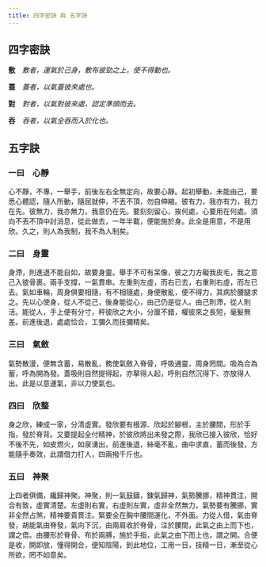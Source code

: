 ```yaml
---
title: 四字密訣 與 五字訣
---
```


## 四字密訣

**敷**　*敷者，運氣於己身，敷布彼勁之上，使不得動也。*

**蓋**　*蓋者，以氣蓋彼來處也。*

**對**　*對者，以氣對彼來處，認定準頭而去。*

**吞**　*吞者，以氣全吞而入於化也。*



## 五字訣

### **一曰　心靜**

心不靜，不專，一舉手，前後左右全無定向，故要心靜。起初舉動，未能由己，要悉心體認，隨人所動，隨屈就伸，不丟不頂，勿自伸縮。彼有力，我亦有力，我力在先。彼無力，我亦無力，我意仍在先。要刻刻留心，挨何處，心要用在何處。須向不丟不頂中討消息，從此做去，一年半載，便能施於身。此全是用意，不是用欣。久之，則人為我制，我不為人制矣。

### **二曰　身靈**

身滯，則進退不能自如，故要身靈。舉手不可有呆像，彼之力方礙我皮毛，我之意己入彼骨裹。兩手支撐，一氣貫串。左重則左虛，而右已去，右重則右虛，而左已去。氣如車輪，周身俱要相隨，有不相隨處，身便散亂，便不得力，其病於腰腿求之。先以心使身，從人不從己，後身能從心，由己仍是從人。由己則滯，從人則活。能從人，手上便有分寸，秤彼欣之大小，分厘不錯，權彼來之長短，毫髮無差。前進後退，處處恰合，工彌久而技彌精矣。

### **三曰　氣斂**

氣勢散漫，便無含蓄，易散亂，務使氣斂入脊骨，呼吸通靈，周身罔間。吸為合為蓄，呼為開為發。蓋吸則自然提得起，亦拏得人起，呼則自然沉得下、亦放得人出。此是以意運氣，非以力使氣也。

### **四曰　欣整**

身之欣，練成一家，分清虛實。發欣要有根源、欣起於腳根，主於腰間，形於手指，發於脊背。又要提起全付精神，於彼欣將出未發之際，我欣已接入彼欣，恰好不後不先，如皮燃火，如泉湧出，前進後退，絲毫不亂，曲中求直，蓄而後發，方能隨手奏效，此謂借力打人，四兩撥千斤也。

### **五曰　神聚**

上四者俱備，纔歸神聚。神聚，則一氣鼓鑄，鍊氣歸神，氣勢騰挪，精神貫注，開合有致，虛實清楚。左虛則右實，右虛則左實，虛非全然無力，氣勢要有騰挪，實非全然占煞，精神要貴貫注。緊要全在胸中腰間運化，不外面。力從人借，氣由脊發，胡能氣由脊發，氣向下沉，由兩肩收於脊骨，注於腰間，此氣之由上而下也，謂之俉。由腰形於脊骨、布於兩膊，施於手指，此氣之由下而上也，謂之開。合便是收，開即放，懂得開合，便知陰陽，到此地位，工用一日，技精一日，漸至從心所欲，罔不如意矣。


